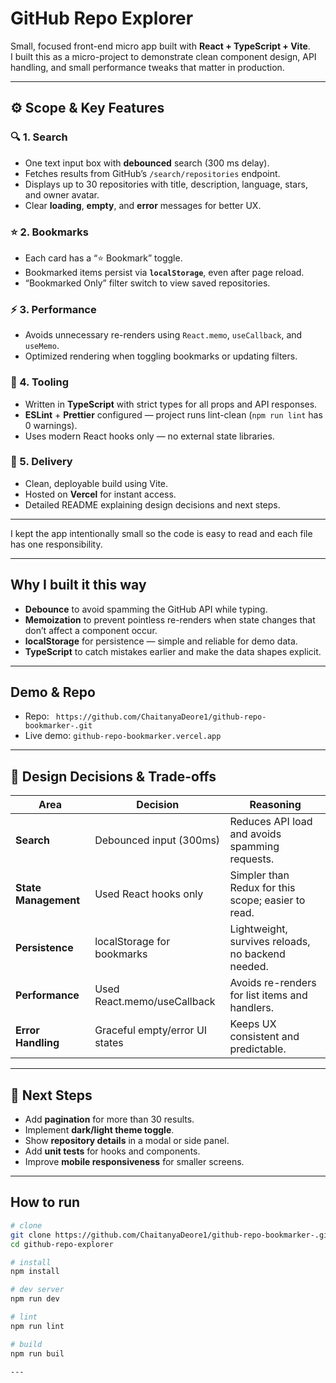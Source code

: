# GitHub Repo Explorer

Small, focused front-end micro app built with **React + TypeScript + Vite**.  
I built this as a micro-project to demonstrate clean component design, API handling, and small performance tweaks that matter in production.

---

## ⚙️ Scope & Key Features

### 🔍 1. Search
- One text input box with **debounced** search (300 ms delay).
- Fetches results from GitHub’s `/search/repositories` endpoint.
- Displays up to 30 repositories with title, description, language, stars, and owner avatar.
- Clear **loading**, **empty**, and **error** messages for better UX.

### ⭐ 2. Bookmarks
- Each card has a “⭐ Bookmark” toggle.
- Bookmarked items persist via **`localStorage`**, even after page reload.
- “Bookmarked Only” filter switch to view saved repositories.

### ⚡ 3. Performance
- Avoids unnecessary re-renders using `React.memo`, `useCallback`, and `useMemo`.
- Optimized rendering when toggling bookmarks or updating filters.

### 🧰 4. Tooling
- Written in **TypeScript** with strict types for all props and API responses.
- **ESLint** + **Prettier** configured — project runs lint-clean (`npm run lint` has 0 warnings).
- Uses modern React hooks only — no external state libraries.

### 🚀 5. Delivery
- Clean, deployable build using Vite.  
- Hosted on **Vercel** for instant access.  
- Detailed README explaining design decisions and next steps.

---


I kept the app intentionally small so the code is easy to read and each file has one responsibility.

---

## Why I built it this way
- **Debounce** to avoid spamming the GitHub API while typing.
- **Memoization** to prevent pointless re-renders when state changes that don’t affect a component occur.
- **localStorage** for persistence — simple and reliable for demo data.
- **TypeScript** to catch mistakes earlier and make the data shapes explicit.

---

## Demo & Repo
- Repo: ` https://github.com/ChaitanyaDeore1/github-repo-bookmarker-.git`  
- Live demo: `github-repo-bookmarker.vercel.app`
  
---



## 🧠 Design Decisions & Trade-offs

| Area | Decision | Reasoning |
|------|-----------|-----------|
| **Search** | Debounced input (300ms) | Reduces API load and avoids spamming requests. |
| **State Management** | Used React hooks only | Simpler than Redux for this scope; easier to read. |
| **Persistence** | localStorage for bookmarks | Lightweight, survives reloads, no backend needed. |
| **Performance** | Used React.memo/useCallback | Avoids re-renders for list items and handlers. |
| **Error Handling** | Graceful empty/error UI states | Keeps UX consistent and predictable. |

---

## 🚀 Next Steps

- Add **pagination** for more than 30 results.  
- Implement **dark/light theme toggle**.  
- Show **repository details** in a modal or side panel.  
- Add **unit tests** for hooks and components.  
- Improve **mobile responsiveness** for smaller screens.

---

## How to run 
```bash
# clone
git clone https://github.com/ChaitanyaDeore1/github-repo-bookmarker-.git
cd github-repo-explorer

# install
npm install

# dev server
npm run dev

# lint
npm run lint

# build
npm run buil

---






